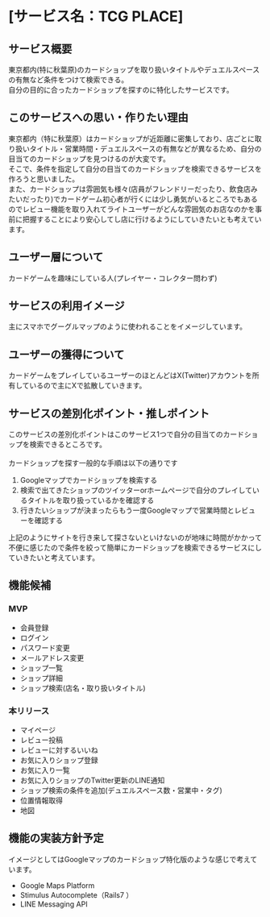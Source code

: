 # [サービス名：TCG PLACE]


## サービス概要
東京都内(特に秋葉原)のカードショップを取り扱いタイトルやデュエルスペースの有無など条件をつけて検索できる。<br>
自分の目的に合ったカードショップを探すのに特化したサービスです。

## このサービスへの思い・作りたい理由
東京都内（特に秋葉原）はカードショップが近距離に密集しており、店ごとに取り扱いタイトル・営業時間・デュエルスペースの有無などが異なるため、自分の目当てのカードショップを見つけるのが大変です。<br>
そこで、条件を指定して自分の目当てのカードショップを検索できるサービスを作ろうと思いました。<br>
また、カードショップは雰囲気も様々(店員がフレンドリーだったり、飲食店みたいだったり)でカードゲーム初心者が行くには少し勇気がいるところでもあるのでレビュー機能を取り入れてライトユーザーがどんな雰囲気のお店なのかを事前に把握することにより安心してし店に行けるようにしていきたいとも考えています。<br>

## ユーザー層について
カードゲームを趣味にしている人(プレイヤー・コレクター問わず)

## サービスの利用イメージ
主にスマホでグーグルマップのように使われることをイメージしています。

## ユーザーの獲得について
カードゲームをプレイしているユーザーのほとんどはX(Twitter)アカウントを所有しているので主にXで拡散していきます。

## サービスの差別化ポイント・推しポイント
このサービスの差別化ポイントはこのサービス1つで自分の目当てのカードショップを検索できるところです。<br><br>
カードショップを探す一般的な手順は以下の通りです
1. Googleマップでカードショップを検索する<br>
2. 検索で出てきたショップのツイッターorホームページで自分のプレイしているタイトルを取り扱っているかを確認する
3. 行きたいショップが決まったらもう一度Googleマップで営業時間とレビューを確認する

上記のようにサイトを行き来して探さないといけないのが地味に時間がかかって不便に感じたので条件を絞って簡単にカードショップを検索できるサービスにしていきたいと考えています。

## 機能候補
### MVP

* 会員登録
* ログイン
* パスワード変更
* メールアドレス変更
* ショップ一覧
* ショップ詳細
* ショップ検索(店名・取り扱いタイトル)




### 本リリース

* マイページ
* レビュー投稿
* レビューに対するいいね
* お気に入りショップ登録
* お気に入り一覧
* お気に入りショップのTwitter更新のLINE通知
* ショップ検索の条件を追加(デュエルスペース数・営業中・タグ)
* 位置情報取得
* 地図

## 機能の実装方針予定

イメージとしてはGoogleマップのカードショップ特化版のような感じで考えています。

* Google Maps Platform
* Stimulus Autocomplete（Rails7 ）
* LINE Messaging API




